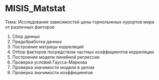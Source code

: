 # MISIS_Matstat
Тема: Исследование зависимостей цены горнолыжных курортов мира от различных факторов 
1. Сбор данных 
2. Предобработка данных 
3. Построение матрицы корреляций
4. Отбор факторов посредством частных коэффициентов корреляции
5. Построение модели линейной регрессии
6. Проверка условий Гаусса-Маркова
7. Проверка значимости модели в целом
8. Проверка значимости коэффициентов
